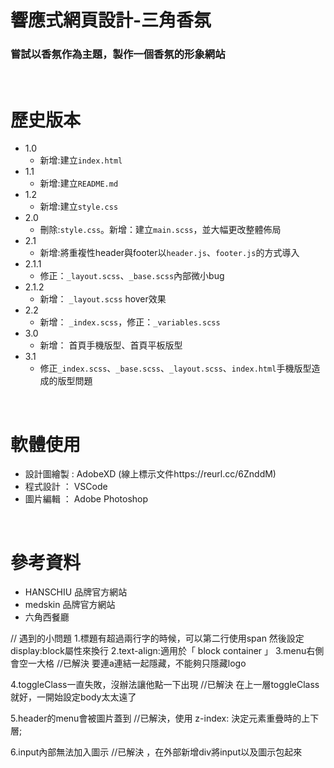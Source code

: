 # 響應式網頁設計-三角香氛
### 嘗試以香氛作為主題，製作一個香氛的形象網站
&nbsp;


#  歷史版本
* 1.0
    * 新增:建立`index.html`
* 1.1
    * 新增:建立`README.md`
* 1.2
    * 新增:建立`style.css`
* 2.0
    * 刪除:`style.css`。新增：建立`main.scss`，並大幅更改整體佈局
* 2.1
    * 新增:將重複性header與footer以`header.js`、`footer.js`的方式導入
* 2.1.1
    * 修正：`_layout.scss`、`_base.scss`內部微小bug
* 2.1.2
    * 新增： `_layout.scss` hover效果
* 2.2
    * 新增： `_index.scss`，修正：`_variables.scss`
* 3.0
    * 新增： 首頁手機版型、首頁平板版型
* 3.1
    * 修正`_index.scss`、`_base.scss`、`_layout.scss`、`index.html`手機版型造成的版型問題


&nbsp;
# 軟體使用
* 設計圖繪製 : AdobeXD (線上標示文件https://reurl.cc/6ZnddM)
* 程式設計 ： VSCode
* 圖片編輯 ： Adobe Photoshop

&nbsp;
# 參考資料
* HANSCHIU 品牌官方網站
* medskin 品牌官方網站
* 六角西餐廳



//
遇到的小問題
1.標題有超過兩行字的時候，可以第二行使用span 然後設定display:block屬性來換行
2.text-align:適用於「 block container 」
3.menu右側會空一大格
//已解決 要連a連結一起隱藏，不能夠只隱藏logo

4.toggleClass一直失敗，沒辦法讓他點一下出現
//已解決 在上一層toggleClass就好，一開始設定body太太遠了

5.header的menu會被圖片蓋到
//已解決，使用 z-index: 決定元素重疊時的上下層;

6.input內部無法加入圖示
//已解決 ，在外部新增div將input以及圖示包起來
